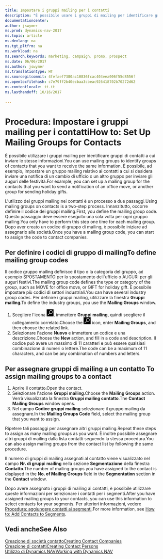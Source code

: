 ```yaml
---
title: Impostare i gruppi mailing per i contatti
description: "È possibile usare i gruppi di mailing per identificare gruppi di contatti a cui inviare le stesse informazioni, ad esempio per una campagna marketing o promozionale."
documentationcenter: 
author: jswymer
ms.prod: dynamics-nav-2017
ms.topic: article
ms.devlang: na
ms.tgt_pltfrm: na
ms.workload: na
ms.search.keywords: marketing, campaign, promo, prospect
ms.date: 06/06/2017
ms.author: jswymer
ms.translationtype: HT
ms.sourcegitcommit: 4fefaef7380ac10836fcac404eea006f55d8556f
ms.openlocfilehash: c7e79ff2b40ecbaa3cbeac926418702b70272d62
ms.contentlocale: it-it
ms.lasthandoff: 10/16/2017

---
```

# <a name="how-to-set-up-mailing-groups-for-contacts"></a><span data-ttu-id="9d3fb-103">Procedura: Impostare i gruppi mailing per i contatti</span><span class="sxs-lookup"><span data-stu-id="9d3fb-103">How to: Set Up Mailing Groups for Contacts</span></span>
<span data-ttu-id="9d3fb-104">È possibile utilizzare i gruppi mailing per identificare gruppi di contatti a cui inviare le stesse informazioni.</span><span class="sxs-lookup"><span data-stu-id="9d3fb-104">You can use mailing groups to identify groups of contacts that you want to receive the same information.</span></span> <span data-ttu-id="9d3fb-105">È possibile, ad esempio, impostare un gruppo mailing relativo ai contatti a cui si desidera inviare una notifica di un cambio di ufficio o un altro gruppo per inviare gli auguri delle festività.</span><span class="sxs-lookup"><span data-stu-id="9d3fb-105">For example, you can set up a mailing group for the contacts that you want to send a notification of an office move, or another group for sending holiday gifts.</span></span>

<span data-ttu-id="9d3fb-106">L'utilizzo dei gruppi mailing nei contatti è un processo a due passaggi.</span><span class="sxs-lookup"><span data-stu-id="9d3fb-106">Using mailing groups on contacts is a two-step process.</span></span> <span data-ttu-id="9d3fb-107">Innanzitutto, occorre definire il codice dei gruppi mailing.</span><span class="sxs-lookup"><span data-stu-id="9d3fb-107">First, you define the mailing group code.</span></span> <span data-ttu-id="9d3fb-108">Questo passaggio deve essere eseguito una sola volta per ogni gruppo mailing.</span><span class="sxs-lookup"><span data-stu-id="9d3fb-108">You only have to perform this step one time for each mailing group.</span></span> <span data-ttu-id="9d3fb-109">Dopo aver creato un codice di gruppo di mailing, è possibile iniziare ad assegnarlo alle società.</span><span class="sxs-lookup"><span data-stu-id="9d3fb-109">Once you have a mailing group code, you can start to assign the code to contact companies.</span></span>

## <a name="to-define-mailing-group-codes"></a><span data-ttu-id="9d3fb-110">Per definire i codici di gruppo di mailing</span><span class="sxs-lookup"><span data-stu-id="9d3fb-110">To define mailing group codes</span></span>
<span data-ttu-id="9d3fb-111">Il codice gruppo mailing definisce il tipo o la categoria del gruppo, ad esempio SPOSTAMENTO per lo spostamento dell'ufficio o AUGURI per gli auguri festivi.</span><span class="sxs-lookup"><span data-stu-id="9d3fb-111">The mailing group code defines the type or category of the group, such as MOVE for office move, or GIFT for holiday gift.</span></span> <span data-ttu-id="9d3fb-112">È possibile impostare più codici di settori industriali.</span><span class="sxs-lookup"><span data-stu-id="9d3fb-112">You can have several industry group codes.</span></span> <span data-ttu-id="9d3fb-113">Per definire i gruppi mailing, utilizzare la finestra **Gruppi mailing**.</span><span class="sxs-lookup"><span data-stu-id="9d3fb-113">To define the industry groups, you use the **Mailing Groups** window.</span></span>

1. <span data-ttu-id="9d3fb-114">Scegliere l'icona ![Cerca pagina o report](media/ui-search/search_small.png "icona Cerca pagina o report"), immettere **Gruppi mailing**, quindi scegliere il collegamento correlato.</span><span class="sxs-lookup"><span data-stu-id="9d3fb-114">Choose the ![Search for Page or Report](media/ui-search/search_small.png "Search for Page or Report icon") icon, enter **Mailing Groups**, and then choose the related link.</span></span>
2. <span data-ttu-id="9d3fb-115">Selezionare l'azione **Nuovo** e immettere un codice e una descrizione.</span><span class="sxs-lookup"><span data-stu-id="9d3fb-115">Choose the **New** action, and fill in a code and description.</span></span> <span data-ttu-id="9d3fb-116">Il codice può avere un massimo di 11 caratteri e può essere qualsiasi combinazione di numeri o lettere.</span><span class="sxs-lookup"><span data-stu-id="9d3fb-116">The code can be a maximum of 11 characters, and can be any combination of numbers and letters.</span></span>

## <span data-ttu-id="9d3fb-117"><a name="AssignMailGroupContact"></a> Per assegnare gruppi di mailing a un contatto</span><span class="sxs-lookup"><span data-stu-id="9d3fb-117"><a name="AssignMailGroupContact"></a> To assign mailing groups to a contact</span></span>
1. <span data-ttu-id="9d3fb-118">Aprire il contatto.</span><span class="sxs-lookup"><span data-stu-id="9d3fb-118">Open the contact.</span></span>
2. <span data-ttu-id="9d3fb-119">Selezionare l'azione **Gruppi mailing**.</span><span class="sxs-lookup"><span data-stu-id="9d3fb-119">Choose the **Mailing Groups** action.</span></span> <span data-ttu-id="9d3fb-120">Verrà visualizzata la finestra **Gruppi mailing contatto**.</span><span class="sxs-lookup"><span data-stu-id="9d3fb-120">The **Contact Mailing Groups** window opens.</span></span>
3. <span data-ttu-id="9d3fb-121">Nel campo **Codice gruppi mailing** selezionare il gruppo mailing da assegnare.</span><span class="sxs-lookup"><span data-stu-id="9d3fb-121">In the **Mailing Groups Code** field, select the mailing group that you want to assign.</span></span>

<span data-ttu-id="9d3fb-122">Ripetere tali passaggi per assegnare altri gruppi mailing.</span><span class="sxs-lookup"><span data-stu-id="9d3fb-122">Repeat these steps to assign as many mailing groups as you want.</span></span> <span data-ttu-id="9d3fb-123">È inoltre possibile assegnare altri gruppi di mailing dalla lista contatti seguendo la stessa procedura.</span><span class="sxs-lookup"><span data-stu-id="9d3fb-123">You can also assign mailing groups from the contact list by following the same procedure.</span></span>

<span data-ttu-id="9d3fb-124">Il numero di gruppi di mailing assegnati al contatto viene visualizzato nel campo **Nr. di gruppi mailing** nella sezione **Segmentazione** della finestra **Contatto**.</span><span class="sxs-lookup"><span data-stu-id="9d3fb-124">The number of mailing groups you have assigned to the contact is displayed in the **No. of Mailing Groups** field in the **Segmentation** section in the **Contact** window.</span></span>

<span data-ttu-id="9d3fb-125">Dopo avere assegnato i gruppi di mailing ai contatti, è possibile utilizzare queste informazioni per selezionare i contatti per i segmenti.</span><span class="sxs-lookup"><span data-stu-id="9d3fb-125">After you have assigned mailing groups to your contacts, you can use this information to select contacts for your segments.</span></span> <span data-ttu-id="9d3fb-126">Per ulteriori informazioni, vedere [Procedura: aggiungere contatti ai segmenti](marketing-add-contact-segment.md).</span><span class="sxs-lookup"><span data-stu-id="9d3fb-126">For more information, see [How to: Add Contacts to Segments](marketing-add-contact-segment.md).</span></span>

## <a name="see-also"></a><span data-ttu-id="9d3fb-127">Vedi anche</span><span class="sxs-lookup"><span data-stu-id="9d3fb-127">See Also</span></span>
[<span data-ttu-id="9d3fb-128">Creazione di società contatto</span><span class="sxs-lookup"><span data-stu-id="9d3fb-128">Creating Contact Companies</span></span>](marketing-create-contact-companies.md)  
[<span data-ttu-id="9d3fb-129">Creazione di contatti</span><span class="sxs-lookup"><span data-stu-id="9d3fb-129">Creating Contact Persons</span></span>](marketing-create-contact-persons.md)  
[<span data-ttu-id="9d3fb-130">Utilizzo di Dynamics NAV</span><span class="sxs-lookup"><span data-stu-id="9d3fb-130">Working with Dynamics NAV</span></span>](ui-work-product.md)

